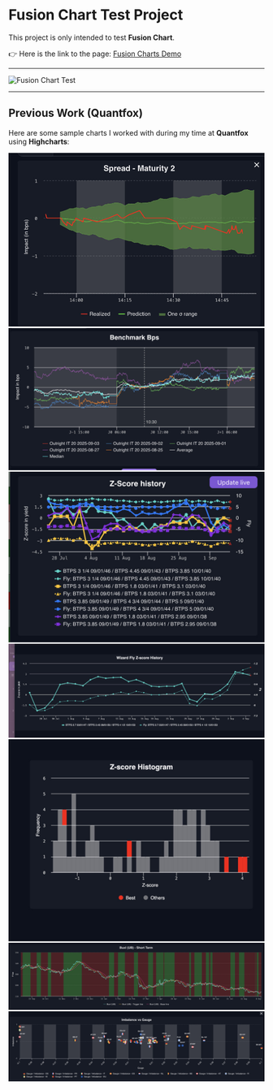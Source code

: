 # Fusion Chart Test Project

This project is only intended to test **Fusion Chart**.

👉 Here is the link to the page: [Fusion Charts Demo](https://fusion-charts.vercel.app/)

---

![Fusion Chart Test](https://media0.giphy.com/media/v1.Y2lkPTc5MGI3NjExNzZya2ZpY3gxd3kyOGZoZjYwdG1raTlnbmVoNHVlbnBpZnBxcGNkNSZlcD12MV9pbnRlcm5hbF9naWZfYnlfaWQmY3Q9Zw/CgzCfht67MPw0L)

---

## Previous Work (Quantfox)

Here are some sample charts I worked with during my time at **Quantfox** using **Highcharts**:

![Quantfox Chart 1](public/quantfox/chart1.jpeg)
![Quantfox Chart 2](public/quantfox/chart2.jpeg)
![Quantfox Chart 3](public/quantfox/chart3.jpeg)
![Quantfox Chart 4](public/quantfox/chart4.jpeg)
![Quantfox Chart 5](public/quantfox/chart5.jpeg)
![Quantfox Chart 6](public/quantfox/chart6.jpeg)
![Quantfox Chart 7](public/quantfox/chart7.jpeg)

